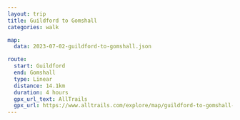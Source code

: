 ```yaml
---
layout: trip
title: Guildford to Gomshall
categories: walk

map:
  data: 2023-07-02-guildford-to-gomshall.json

route:
  start: Guildford
  end: Gomshall
  type: Linear
  distance: 14.1km
  duration: 4 hours
  gpx_url_text: AllTrails
  gpx_url: https://www.alltrails.com/explore/map/guildford-to-gomshall-f2617d0?u=m&sh=xr4vxe
---
```

